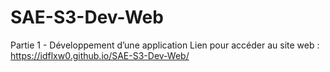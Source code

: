 # SAE-S3-Dev-Web
Partie 1 - Développement d’une application
Lien pour accéder au site web : https://idflxw0.github.io/SAE-S3-Dev-Web/
